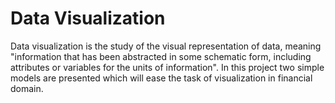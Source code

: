 Data Visualization
=============
Data visualization is the study of the visual representation of data, meaning "information that has been abstracted in some schematic form, including attributes or variables for the units of information". In this project two simple models are presented which will ease the task of visualization in financial domain.
